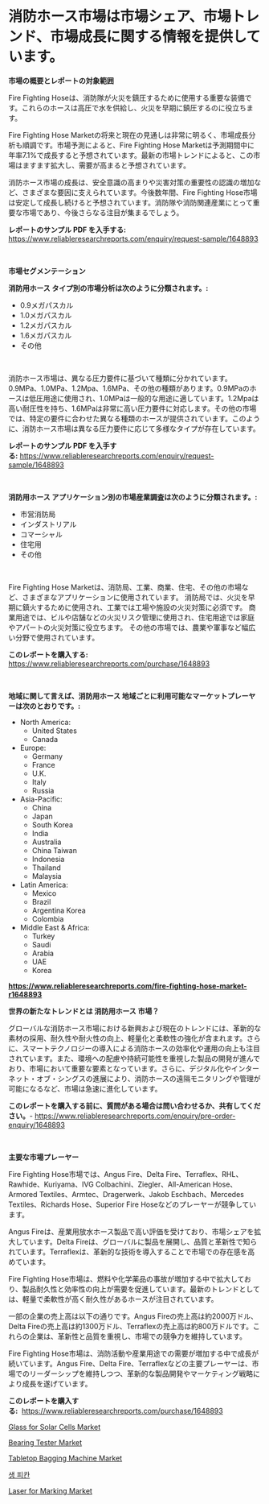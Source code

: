 <p><h1>消防ホース市場は市場シェア、市場トレンド、市場成長に関する情報を提供しています。</h1></p><p><strong>市場の概要とレポートの対象範囲</strong></p>
<p><p>Fire Fighting Hoseは、消防隊が火災を鎮圧するために使用する重要な装備です。これらのホースは高圧で水を供給し、火災を早期に鎮圧するのに役立ちます。</p><p>Fire Fighting Hose Marketの将来と現在の見通しは非常に明るく、市場成長分析も順調です。市場予測によると、Fire Fighting Hose Marketは予測期間中に年率7.1%で成長すると予想されています。最新の市場トレンドによると、この市場はますます拡大し、需要が高まると予想されています。</p><p>消防ホース市場の成長は、安全意識の高まりや災害対策の重要性の認識の増加など、さまざまな要因に支えられています。今後数年間、Fire Fighting Hose市場は安定して成長し続けると予想されています。消防隊や消防関連産業にとって重要な市場であり、今後さらなる注目が集まるでしょう。</p></p>
<p><strong>レポートのサンプル PDF を入手する:</strong> <a href="https://www.reliableresearchreports.com/enquiry/request-sample/1648893">https://www.reliableresearchreports.com/enquiry/request-sample/1648893</a></p>
<p>&nbsp;</p>
<p><strong>市場セグメンテーション</strong></p>
<p><strong>消防用ホース タイプ別の市場分析は次のように分類されます。:</strong></p>
<p><ul><li>0.9メガパスカル</li><li>1.0メガパスカル</li><li>1.2メガパスカル</li><li>1.6メガパスカル</li><li>その他</li></ul></p>
<p>&nbsp;</p>
<p><p>消防ホース市場は、異なる圧力要件に基づいて種類に分かれています。0.9MPa、1.0MPa、1.2Mpa、1.6MPa、その他の種類があります。0.9MPaのホースは低圧用途に使用され、1.0MPaは一般的な用途に適しています。1.2Mpaは高い耐圧性を持ち、1.6MPaは非常に高い圧力要件に対応します。その他の市場では、特定の要件に合わせた異なる種類のホースが提供されています。このように、消防ホース市場は異なる圧力要件に応じて多様なタイプが存在しています。</p></p>
<p><strong>レポートのサンプル PDF を入手する:</strong>&nbsp;<a href="https://www.reliableresearchreports.com/enquiry/request-sample/1648893">https://www.reliableresearchreports.com/enquiry/request-sample/1648893</a></p>
<p>&nbsp;</p>
<p><strong> 消防用ホース アプリケーション別の市場産業調査は次のように分類されます。:</strong></p>
<p><ul><li>市営消防局</li><li>インダストリアル</li><li>コマーシャル</li><li>住宅用</li><li>その他</li></ul></p>
<p>&nbsp;</p>
<p><p>Fire Fighting Hose Marketは、消防局、工業、商業、住宅、その他の市場など、さまざまなアプリケーションに使用されています。 消防局では、火災を早期に鎮火するために使用され、工業では工場や施設の火災対策に必須です。 商業用途では、ビルや店舗などの火災リスク管理に使用され、住宅用途では家庭やアパートの火災対策に役立ちます。 その他の市場では、農業や軍事など幅広い分野で使用されています。</p></p>
<p><strong>このレポートを購入する:</strong>&nbsp; <a href="https://www.reliableresearchreports.com/purchase/1648893">https://www.reliableresearchreports.com/purchase/1648893</a></p>
<p>&nbsp;</p>
<p><strong>地域に関して言えば、消防用ホース 地域ごとに利用可能なマーケットプレーヤーは次のとおりです。:</strong></p>
<p><ul>
    <li>
        North America:
        <ul>
            <li>United States</li>
            <li>Canada</li>
        </ul>
    </li>
    <li>
        Europe:
        <ul>
            <li>Germany</li>
            <li>France</li>
            <li>U.K.</li>
            <li>Italy</li>
            <li>Russia</li>
        </ul>
    </li>
    <li>
        Asia-Pacific:
        <ul>
            <li>China</li>
            <li>Japan</li>
            <li>South Korea</li>
            <li>India</li>
            <li>Australia</li>
            <li>China Taiwan</li>
            <li>Indonesia</li>
            <li>Thailand</li>
            <li>Malaysia</li>
        </ul>
    </li>
    <li>
        Latin America:
        <ul>
            <li>Mexico</li>
            <li>Brazil</li>
            <li>Argentina Korea</li>
            <li>Colombia</li>
        </ul>
    </li>
    <li>
        Middle East & Africa:
        <ul>
            <li>Turkey</li>
            <li>Saudi</li>
            <li>Arabia</li>
            <li>UAE</li>
            <li>Korea</li>
        </ul>
    </li>
    </ul></p>
<p><strong><a href="https://www.reliableresearchreports.com/fire-fighting-hose-market-r1648893">https://www.reliableresearchreports.com/fire-fighting-hose-market-r1648893</a></strong>&nbsp;</p>
<p><strong>世界の新たなトレンドとは 消防用ホース 市場？</strong></p>
<p><p>グローバルな消防ホース市場における新興および現在のトレンドには、革新的な素材の採用、耐久性や耐火性の向上、軽量化と柔軟性の強化が含まれます。さらに、スマートテクノロジーの導入による消防ホースの効率化や運用の向上も注目されています。また、環境への配慮や持続可能性を重視した製品の開発が進んでおり、市場において重要な要素となっています。さらに、デジタル化やインターネット・オブ・シングスの進展により、消防ホースの遠隔モニタリングや管理が可能になるなど、市場は急速に進化しています。</p></p>
<p><strong>このレポートを購入する前に、質問がある場合は問い合わせるか、共有してください。</strong>- <a href="https://www.reliableresearchreports.com/enquiry/pre-order-enquiry/1648893">https://www.reliableresearchreports.com/enquiry/pre-order-enquiry/1648893</a></p>
<p>&nbsp;</p>
<p><strong>主要な市場プレーヤー</strong></p>
<p><p>Fire Fighting Hose市場では、Angus Fire、Delta Fire、Terraflex、RHL、Rawhide、Kuriyama、IVG Colbachini、Ziegler、All-American Hose、Armored Textiles、Armtec、Dragerwerk、Jakob Eschbach、Mercedes Textiles、Richards Hose、Superior Fire Hoseなどのプレーヤーが競争しています。</p><p>Angus Fireは、産業用放水ホース製品で高い評価を受けており、市場シェアを拡大しています。Delta Fireは、グローバルに製品を展開し、品質と革新性で知られています。Terraflexは、革新的な技術を導入することで市場での存在感を高めています。</p><p>Fire Fighting Hose市場は、燃料や化学薬品の事故が増加する中で拡大しており、製品耐久性と効率性の向上が需要を促進しています。最新のトレンドとしては、軽量で柔軟性が高く耐久性があるホースが注目されています。</p><p>一部の企業の売上高は以下の通りです。Angus Fireの売上高は約2000万ドル、Delta Fireの売上高は約1300万ドル、Terraflexの売上高は約800万ドルです。これらの企業は、革新性と品質を重視し、市場での競争力を維持しています。</p><p>Fire Fighting Hose市場は、消防活動や産業用途での需要が増加する中で成長が続いています。Angus Fire、Delta Fire、Terraflexなどの主要プレーヤーは、市場でのリーダーシップを維持しつつ、革新的な製品開発やマーケティング戦略により成長を遂げています。</p></p>
<p><strong>このレポートを購入する:</strong>&nbsp;&nbsp;<a href="https://www.reliableresearchreports.com/purchase/1648893">https://www.reliableresearchreports.com/purchase/1648893</a></p>
<p><p><a href="https://meowing-canidae-761.notion.site/Analyzing-Glass-for-Solar-Cells-Market-Global-Industry-Perspective-and-Forecast-2024-to-2031-c40503323822403eb3289788feae40fa">Glass for Solar Cells Market</a></p><p><a href="https://github.com/mauripalmi/Market-Research-Report-List-2/blob/main/bearing-tester-market.md">Bearing Tester Market</a></p><p><a href="https://github.com/gulaimolin/Market-Research-Report-List-4/blob/main/tabletop-bagging-machine-market.md">Tabletop Bagging Machine Market</a></p><p><a href="https://github.com/Madalyell456456/Market-Research-Report-List-1/blob/main/920271025776.md">생 피칸</a></p><p><a href="https://view.publitas.com/reportprime-1/analyzing-laser-for-marking-market-global-industry-perspective-and-forecast-2024-to-2031/">Laser for Marking Market</a></p></p>